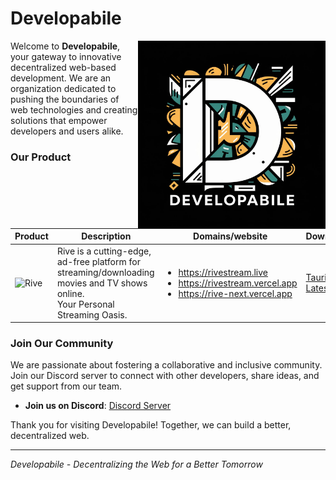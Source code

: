 # Developabile

<img width="300" align="right" alt="coder.gif" src="../static/logo.jpeg" />
<p aling="left" width="40">

Welcome to **Developabile**, your gateway to innovative decentralized web-based development. We are an organization dedicated to pushing the boundaries of web technologies and creating solutions that empower developers and users alike.

### Our Product

<!-- 1.  **Rive** : Rive is a cutting-edge, ad-free platform for streaming/downloading movies and TV shows online. Your Personal Streaming Oasis.
    - **Visit Rive**: https://rivestream.live , https://rivestream.vercel.app/ , https://rive-next.vercel.app/
    - **Download Rive**: https://github.com/Developabile/rive-tauri/releases/latest -->

| Product                                                       | Description                                                                                                                        | Domains/website                                                                                                         | Download                                                                   |
| ------------------------------------------------------------- | ---------------------------------------------------------------------------------------------------------------------------------- | ----------------------------------------------------------------------------------------------------------------------- | -------------------------------------------------------------------------- |
| ![Rive](https://rivestream.vercel.app/icons/icon-256x256.png) | Rive is a cutting-edge, ad-free platform for streaming/downloading movies and TV shows online. <br> Your Personal Streaming Oasis. | <ul><li> https://rivestream.live</li><li> https://rivestream.vercel.app</li><li> https://rive-next.vercel.app</li></ul> | [Tauri Latest](https://github.com/Developabile/rive-tauri/releases/latest) |

### Join Our Community

We are passionate about fostering a collaborative and inclusive community. Join our Discord server to connect with other developers, share ideas, and get support from our team.

- **Join us on Discord**: [Discord Server](https://discord.gg/6xJmJja8fV)

Thank you for visiting Developabile! Together, we can build a better, decentralized web.

---

_Developabile - Decentralizing the Web for a Better Tomorrow_

</p>
